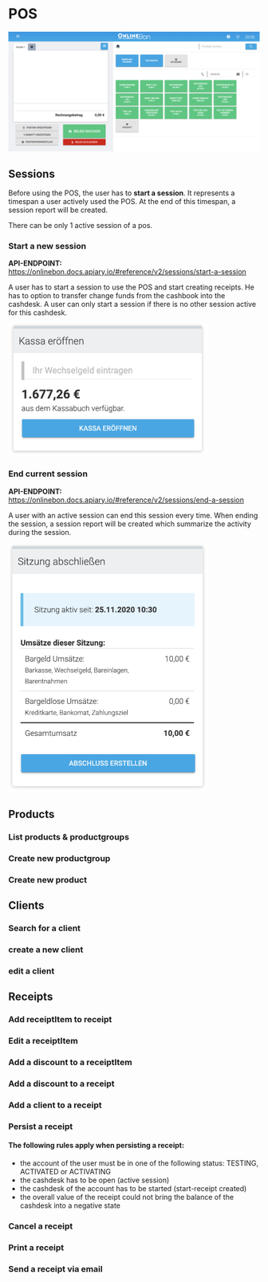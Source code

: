 # POS

![POS](./images/pos.png)

## Sessions

Before using the POS, the user has to **start a session**. It represents a timespan a user actively used the POS. At the end of this timespan, a session report will be created.

There can be only 1 active session of a pos.

### Start a new session

**API-ENDPOINT:** https://onlinebon.docs.apiary.io/#reference/v2/sessions/start-a-session

A user has to start a session to use the POS and start creating receipts. He has to option to transfer change funds from the cashbook into the cashdesk.
A user can only start a session if there is no other session active for this cashdesk.

<img src="./images/session_start.png" width="400" />

### End current session

**API-ENDPOINT:** https://onlinebon.docs.apiary.io/#reference/v2/sessions/end-a-session

A user with an active session can end this session every time. When ending the session, a session report will be created which summarize the activity during the session. 

<img src="./images/session_end.png" width="400" />

## Products
### List products & productgroups

### Create new productgroup

### Create new product


## Clients

### Search for a client

### create a new client

### edit a client

## Receipts

### Add receiptItem to receipt

### Edit a receiptItem
### Add a discount to a receiptItem

### Add a discount to a receipt

### Add a client to a receipt

### Persist a receipt

#### The following rules apply when persisting a receipt:
- the account of the user must be in one of the following status: TESTING, ACTIVATED or ACTIVATING
- the cashdesk has to be open (active session)
- the cashdesk of the account has to be started (start-receipt created)
- the overall value of the receipt could not bring the balance of the cashdesk into a negative state

### Cancel a receipt

### Print a receipt

### Send a receipt via email
